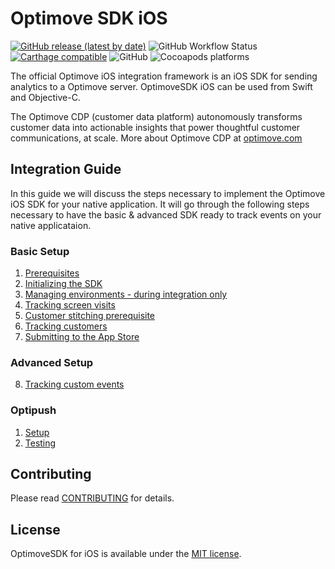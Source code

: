 # Optimove SDK iOS

[![GitHub release (latest by date)](https://img.shields.io/github/v/release/optimove-tech/Optimove-SDK-iOS?style=flat-square)](https://github.com/optimove-tech/Optimove-SDK-iOS/releases/latest)
![GitHub Workflow Status](https://img.shields.io/github/workflow/status/optimove-tech/Optimove-SDK-iOS/CI?style=flat-square)
[![Carthage compatible](https://img.shields.io/badge/Carthage-compatible-4BC51D.svg?style=flat-square)](https://github.com/Carthage/Carthage)
![GitHub](https://img.shields.io/github/license/optimove-tech/Optimove-SDK-iOS?style=flat-square)
![Cocoapods platforms](https://img.shields.io/cocoapods/p/OptimoveSDK?style=flat-square)

The official Optimove iOS integration framework is an iOS SDK for sending analytics to a Optimove server.
OptimoveSDK iOS can be used from Swift and Objective-C.

The Optimove CDP (customer data platform) autonomously transforms customer data into actionable insights that power thoughtful customer communications, at scale. More about Optimove CDP at [optimove.com](https://www.optimove.com)

## Integration Guide

In this guide we will discuss the steps necessary to implement the Optimove iOS SDK for your native application. It will go through the following steps necessary to have the basic & advanced SDK ready to track events on your native applicataion. 

### Basic Setup
1. [Prerequisites](https://github.com/optimove-tech/Optimove-SDK-iOS/wiki/Prerequisites)
2. [Initializing the SDK](https://github.com/optimove-tech/Optimove-SDK-iOS/wiki/Initializing%20the%20SDK)
3. [Managing environments - during integration only](https://github.com/optimove-tech/Optimove-SDK-iOS/wiki/Managing%20environments)
4. [Tracking screen visits](https://github.com/optimove-tech/Optimove-SDK-iOS/wiki/Tracking%20screen%20visits)
5. [Customer stitching prerequisite](https://github.com/optimove-tech/Optimove-SDK-iOS/wiki/Customer%20stitching%20prerequisite)
6. [Tracking customers](https://github.com/optimove-tech/Optimove-SDK-iOS/wiki/Tracking%20customers)
7. [Submitting to the App Store](https://github.com/optimove-tech/Optimove-SDK-iOS/wiki/Submitting%20to%20the%20App%20Store)

### Advanced Setup
8. [Tracking custom events](https://github.com/optimove-tech/Optimove-SDK-iOS/wiki/Tracking%20custom%20events)

### Optipush
1. [Setup](https://github.com/optimove-tech/Optimove-SDK-iOS/wiki/Optipush%20-%20Setup)
2. [Testing](https://github.com/optimove-tech/Optimove-SDK-iOS/wiki/Optipush%20-%20Testing)

## Contributing
Please read [CONTRIBUTING](CONTRIBUTING.md) for details.

## License
OptimoveSDK for iOS is available under the [MIT license](LICENSE).
